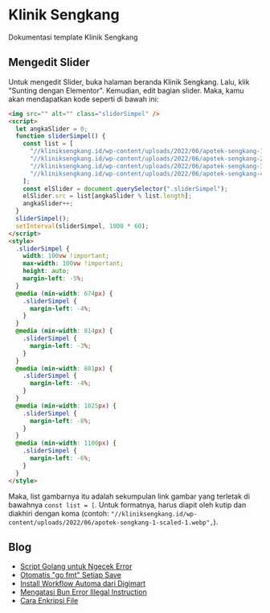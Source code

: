 # Klinik Sengkang

Dokumentasi template Klinik Sengkang

## Mengedit Slider

Untuk mengedit Slider, buka halaman beranda Klinik Sengkang. Lalu, klik "Sunting dengan Elementor". Kemudian, edit bagian slider. Maka, kamu akan mendapatkan kode seperti di bawah ini:

```html
<img src="" alt="" class="sliderSimpel" />
<script>
  let angkaSlider = 0;
  function sliderSimpel() {
    const list = [
      "//kliniksengkang.id/wp-content/uploads/2022/06/apotek-sengkang-1-scaled-1.webp",
      "//kliniksengkang.id/wp-content/uploads/2022/06/apotek-sengkang-2-scaled-1.webp",
      "//kliniksengkang.id/wp-content/uploads/2022/06/apotek-sengkang-3-scaled-1.webp",
      "//kliniksengkang.id/wp-content/uploads/2022/06/apotek-sengkang-4-scaled-1.webp",
    ];
    const elSlider = document.querySelector(".sliderSimpel");
    elSlider.src = list[angkaSlider % list.length];
    angkaSlider++;
  }
  sliderSimpel();
  setInterval(sliderSimpel, 1000 * 60);
</script>
<style>
  .sliderSimpel {
    width: 100vw !important;
    max-width: 100vw !important;
    height: auto;
    margin-left: -5%;
  }
  @media (min-width: 674px) {
    .sliderSimpel {
      margin-left: -4%;
    }
  }
  @media (min-width: 814px) {
    .sliderSimpel {
      margin-left: -3%;
    }
  }
  @media (min-width: 881px) {
    .sliderSimpel {
      margin-left: -4%;
    }
  }
  @media (min-width: 1025px) {
    .sliderSimpel {
      margin-left: -8%;
    }
  }
  @media (min-width: 1100px) {
    .sliderSimpel {
      margin-left: -6%;
    }
  }
</style>
```

Maka, list gambarnya itu adalah sekumpulan link gambar yang terletak di bawahnya `const list = [`. Untuk formatnya, harus diapit oleh kutip dan diakhiri dengan koma (contoh: `"//kliniksengkang.id/wp-content/uploads/2022/06/apotek-sengkang-1-scaled-1.webp",`).

<!-- blog start -->
## Blog

- [Script Golang untuk Ngecek Error](https://github.zenia.my.id/tulisan/error)
- [Otomatis "go fmt" Setiap Save](https://github.zenia.my.id/tulisan/gofmt)
- [Install Workflow Automa dari Digimart](https://github.zenia.my.id/tulisan/digimart)
- [Mengatasi Bun Error Illegal Instruction](https://github.zenia.my.id/tulisan/bun)
- [Cara Enkripsi File](https://github.zenia.my.id/tulisan/enkripsi)
<!-- blog end -->
